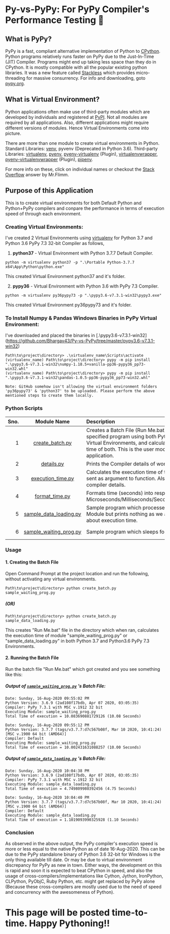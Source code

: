 # Py-vs-PyPy: For PyPy Compiler's Performance Testing :snake:

## What is PyPy?

PyPy is a fast, compliant alternative implementation of Python to [CPython](https://github.com/python/cpython). Python programs relatively runs faster on PyPy due to the Just-In-Time (JIT) Compiler. Programs might end up taking less space than they do in CPython. It is mostly compatible with all the popular existing python libraries. It was a new feature called [Stackless](https://www.pypy.org/features.html#stackless) which provides micro-threading for massive consurrency. For info and downloading, goto [pypy.org](https://www.pypy.org/).

## What is Virtual Environment?
Python applications often make use of third-party modules which are developed by individuals and registered at [PyPI](https://pypi.org/). Not all modules are required by all applications. Also, different applications might require different versions of modules. Hence Virtual Environments come into picture.

There are more than one module to create virtual environments in Python.
Standard Libraries: [venv](https://docs.python.org/3/library/venv.html), pyvenv (Deprecated in Python 3.6).
Third-party Libraries: [virtualenv](https://pypi.org/project/virtualenv/), [pyenv](https://pypi.org/project/pyenv/), [pyenv-virtualenv](https://github.com/pyenv/pyenv-virtualenv) (Plugin), [virtualenvwrapper](https://pypi.org/project/virtualenvwrapper/), [pyenv-virtualenvwrapper](https://github.com/pyenv/pyenv-virtualenvwrapper) (Plugin), [pipenv](https://pypi.org/project/pipenv/).

For more info on these, click on individual names or checkout the [Stack Overflow](https://stackoverflow.com/a/41573588/9207580) answer by Mr.Flimm.

## Purpose of this Application
This is to create virtual environments for both Default Python and Python+PyPy compilers and conpare the performance in terms of execution speed of through each environment.

### Creating Virtual Environments:
I've created 2 Virtual Environments using [virtualenv](https://pypi.org/project/virtualenv/) for Python 3.7 and Python 3.6 PyPy 7.3 32-bit Compiler as follows,

1. **python37** - Virtual Environment with Python 3.7.7 Default Compiler.
```
python -m virtualenv python37 -p ".\Portable Python-3.7.7 x64\App\Python\python.exe"
```
This created Virtual Environment python37 and it's folder.

2. **pypy36** - Virtual Environment with Python 3.6 with PyPy 7.3 Compiler.
```
python -m virtualenv py36pypy73 -p ".\pypy3.6-v7.3.1-win32\pypy3.exe"
```
This created Virtual Environment py36pypy73 and it's folder.

### To Install Numpy & Pandas Windows Binaries in PyPy Virtual Environment:
I've downloaded and placed the binaries in [.\pypy3.6-v7.3.1-win32\](https://github.com/Bhargav43/Py-vs-PyPy/tree/master/pypy3.6-v7.3.1-win32)
```
Path\to\project\directory> .\virtualenv_name\Scripts\activate
(virtualenv_name) Path\to\project\directory> pypy -m pip install ".\pypy3.6-v7.3.1-win32\numpy-1.18.5+vanilla-pp36-pypy36_pp73-win32.whl"
(virtualenv_name) Path\to\project\directory> pypy -m pip install ".\pypy3.6-v7.3.1-win32\pandas-1.0.5-pp36-pypy36_pp73-win32.whl"
```
`Note: GitHub somehow isn't allowing the virtual environment folders 'py36pypy73' & 'python37' to be uploaded. Please perform the above mentioned steps to create them locally.`

### Python Scripts

Sno. | Module Name | Description | Basic Syntax
----:|:-----------:|:------------|:------------
1 | [create_batch.py](https://github.com/Bhargav43/Py-vs-PyPy/blob/master/create_batch.py) | Creates a Batch File (Run Me.bat) for running the specified program using both Python and PyPy Virtual Environments, and calculating the execution time of both. This is the user module of this application. | python create_batch.py program.py
2 | [details.py](https://github.com/Bhargav43/Py-vs-PyPy/blob/master/details.py) | Prints the Compiler details of working console. | python details.py
3 | [execution_time.py](https://github.com/Bhargav43/Py-vs-PyPy/blob/master/execution_time.py) | Calculates the execution time of the program name sent as argument to function. Also calls details.py for compiler details. | python execution_time.py program.py
4 | [format_time.py](https://github.com/Bhargav43/Py-vs-PyPy/blob/master/format_time.py) | Formats time (seconds) into respective units: Microseconds/Milliseconds/Seconds/Minutes/Hours. | python format_time.py [No. of Seconds]
5 | [sample_data_loading.py](https://github.com/Bhargav43/Py-vs-PyPy/blob/master/sample_data_loading.py) | Sample program which processes data using Pandas Module but prints nothing as we are concerned about execution time. | python sample_data_loading.py
6 | [sample_waiting_prog.py](https://github.com/Bhargav43/Py-vs-PyPy/blob/master/sample_waiting_prog.py) | Sample program which sleeps for 10 seconds. | python sample_waiting_prog.py

### Usage
#### 1. Creating the Batch File
Open Command Prompt at the project location and run the following, without activating any virtual environments.
```
Path\to\project\directory> python create_batch.py sample_waiting_prog.py
```

##### _(OR)_

```
Path\to\project\directory> python create_batch.py sample_data_loading.py
```

This creates "Run Me.bat" file in the directory which when ran, calculates the execution time of module "sample_waiting_prog.py" or "sample_data_loading.py" in both Python 3.7 and Python3.6 PyPy 7.3 Environments.

#### 2. Running the Batch File
Run the batch file "Run Me.bat" which got created and you see something like this:
##### Output of [`sample_waiting_prog.py`](https://github.com/Bhargav43/Py-vs-PyPy/blob/master/sample_waiting_prog.py) 's Batch File:
```
Date: Sunday, 16-Aug-2020 09:55:02 PM
Python Version: 3.6.9 (2ad108f17bdb, Apr 07 2020, 03:05:35)
Compiler: PyPy 7.3.1 with MSC v.1912 32 bit
Executing Module: sample_waiting_prog.py
Total Time of execution = 10.083690881729126 (10.08 Seconds)

Date: Sunday, 16-Aug-2020 09:55:12 PM
Python Version: 3.7.7 (tags/v3.7.7:d7c567b08f, Mar 10 2020, 10:41:24) [MSC v.1900 64 bit (AMD64)]
Compiler: Default
Executing Module: sample_waiting_prog.py
Total Time of execution = 10.002431631088257 (10.00 Seconds)
```

##### Output of [`sample_data_loading.py`](https://github.com/Bhargav43/Py-vs-PyPy/blob/master/sample_data_loading.py) 's Batch File:
```
Date: Sunday, 16-Aug-2020 10:04:38 PM
Python Version: 3.6.9 (2ad108f17bdb, Apr 07 2020, 03:05:35)
Compiler: PyPy 7.3.1 with MSC v.1912 32 bit
Executing Module: sample_data_loading.py
Total Time of execution = 4.749809980392456 (4.75 Seconds)

Date: Sunday, 16-Aug-2020 10:04:40 PM
Python Version: 3.7.7 (tags/v3.7.7:d7c567b08f, Mar 10 2020, 10:41:24) [MSC v.1900 64 bit (AMD64)]
Compiler: Default
Executing Module: sample_data_loading.py
Total Time of execution = 1.1019093990325928 (1.10 Seconds)
```

### Conclusion
As observed in the above output, the PyPy compiler's execution speed is more or less equal to the native Python as of date 16-Aug-2020. This can be due to the PyPy standalone binary of Python 3.6 32-bit for Windows is the only thing available till date. Or may be due to virtual environment discrepancy for PyPy as new in town. Either ways, the development on this is rapid and soon it is expected to beat CPython in speed, and also the usage of cross-compilers/implementations like Cython, Jython, IronPython, CLPython, PyObjC, Ruby Python, etc. might get replaced by PyPy alone (Because these cross-compilers are mostly used due to the need of speed and concurrency with the awesomeness of Python).

# This page will be posted time-to-time. Happy Pythoning!!
